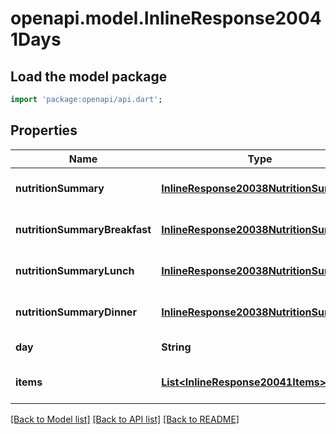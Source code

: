 # openapi.model.InlineResponse20041Days

## Load the model package
```dart
import 'package:openapi/api.dart';
```

## Properties
Name | Type | Description | Notes
------------ | ------------- | ------------- | -------------
**nutritionSummary** | [**InlineResponse20038NutritionSummary**](InlineResponse20038NutritionSummary.md) |  | [optional] [default to null]
**nutritionSummaryBreakfast** | [**InlineResponse20038NutritionSummary**](InlineResponse20038NutritionSummary.md) |  | [optional] [default to null]
**nutritionSummaryLunch** | [**InlineResponse20038NutritionSummary**](InlineResponse20038NutritionSummary.md) |  | [optional] [default to null]
**nutritionSummaryDinner** | [**InlineResponse20038NutritionSummary**](InlineResponse20038NutritionSummary.md) |  | [optional] [default to null]
**day** | **String** |  | [default to null]
**items** | [**List&lt;InlineResponse20041Items&gt;**](InlineResponse20041Items.md) |  | [optional] [default to []]

[[Back to Model list]](../README.md#documentation-for-models) [[Back to API list]](../README.md#documentation-for-api-endpoints) [[Back to README]](../README.md)


